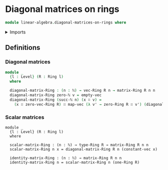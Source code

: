# Diagonal matrices on rings

```agda
module linear-algebra.diagonal-matrices-on-rings where
```

<details><summary>Imports</summary>
```agda
open import linear-algebra.constant-vectors
open import linear-algebra.functoriality-vectors
open import linear-algebra.matrices-on-rings
open import linear-algebra.vectors
open import linear-algebra.vectors-on-rings
open import foundation.identity-types
open import foundation.universe-levels
open import elementary-number-theory.natural-numbers
open import ring-theory.rings
```
</details>

## Definitions

### Diagonal matrices

```agda
module _
  {l : Level} (R : Ring l)
  where

  diagonal-matrix-Ring : (n : ℕ) → vec-Ring R n → matrix-Ring R n n
  diagonal-matrix-Ring zero-ℕ v = empty-vec
  diagonal-matrix-Ring (succ-ℕ n) (x ∷ v) =
    (x ∷ zero-vec-Ring R) ∷ map-vec (λ v' → zero-Ring R ∷ v') (diagonal-matrix-Ring n v)
```

### Scalar matrices

```
module _
  {l : Level} (R : Ring l)
  where

  scalar-matrix-Ring : (n : ℕ) → type-Ring R → matrix-Ring R n n
  scalar-matrix-Ring n x = diagonal-matrix-Ring R n (constant-vec x)

  identity-matrix-Ring : (n : ℕ) → matrix-Ring R n n
  identity-matrix-Ring n = scalar-matrix-Ring n (one-Ring R)
```
